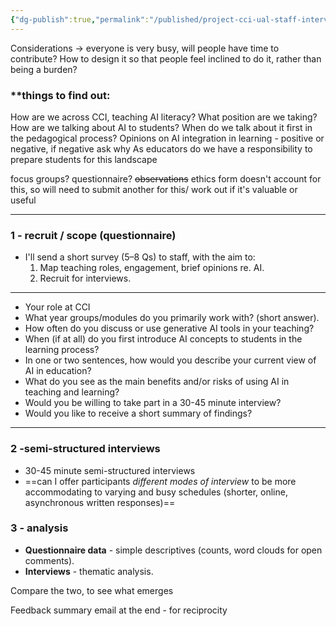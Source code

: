 ```yaml
---
{"dg-publish":true,"permalink":"/published/project-cci-ual-staff-interviews/","noteIcon":""}
---
```


Considerations -> everyone is very busy, will people have time to contribute? 
How to design it so that people feel inclined to do it, rather than being a burden?

### **things to find out:

How are we across CCI, teaching AI literacy? What position are we taking?
How are we talking about AI to students? 
When do we talk about it first in the pedagogical process?
Opinions on AI integration in learning - positive or negative, if negative ask why
As educators do we have a responsibility to prepare students for this landscape

focus groups?
questionnaire?
~~observations~~ ethics form doesn't account for this, so will need to submit another for this/ work out if it's valuable or useful

---
### 1 - recruit / scope (questionnaire)

- I'll send a short survey (5–8 Qs) to staff, with the aim to:
    1. Map teaching roles, engagement, brief opinions re. AI.
    2. Recruit for interviews.

---

- Your role at CCI 
- What year groups/modules do you primarily work with? (short answer).
- How often do you discuss or use generative AI tools in your teaching?
- When (if at all) do you first introduce AI concepts to students in the learning process? 
- In one or two sentences, how would you describe your current view of AI in education? 
- What do you see as the main benefits and/or risks of using AI in teaching and learning? 
- Would you be willing to take part in a 30-45 minute interview?
- Would you like to receive a short summary of findings?

---

### 2 -semi-structured interviews

- 30-45 minute semi-structured interviews 
- ==can I offer participants _different modes of interview_ to be more accommodating to varying and busy schedules (shorter, online, asynchronous written responses)==

### 3 - analysis
- **Questionnaire data** -  simple descriptives (counts, word clouds for open comments).
- **Interviews** - thematic analysis.

Compare the two, to see what emerges

Feedback summary email at the end - for reciprocity